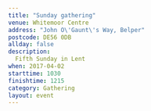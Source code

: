 ```yaml
---
title: "Sunday gathering"
venue: Whitemoor Centre
address: "John O\'Gaunt\'s Way, Belper"
postcode: DE56 0DB
allday: false
description: 
  Fifth Sunday in Lent
when: 2017-04-02
starttime: 1030
finishtime: 1215
category: Gathering
layout: event
---
```


